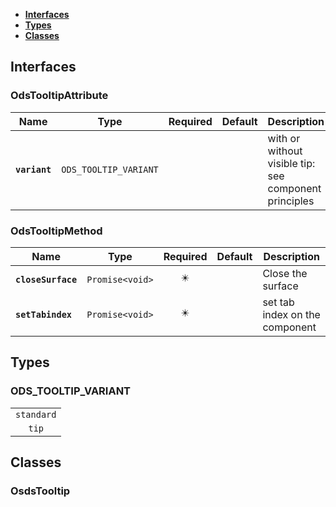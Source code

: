 * [**Interfaces**](#interfaces)
* [**Types**](#types)
* [**Classes**](#classes)

## Interfaces

### OdsTooltipAttribute
|Name | Type | Required | Default | Description|
|---|---|:---:|---|---|
|**`variant`** | `ODS_TOOLTIP_VARIANT` |  |  | with or without visible tip: see component principles|

### OdsTooltipMethod
|Name | Type | Required | Default | Description|
|---|---|:---:|---|---|
|**`closeSurface`** | `Promise<void>` | ✴️ |  | Close the surface|
|**`setTabindex`** | `Promise<void>` | ✴️ |  | set tab index on the component|

## Types

### ODS_TOOLTIP_VARIANT
|  |
|:---:|
| `standard` |
| `tip` |

## Classes

### OsdsTooltip